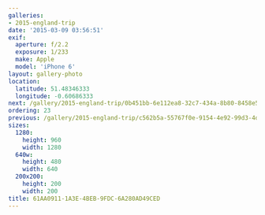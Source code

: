 ```yaml
---
galleries:
- 2015-england-trip
date: '2015-03-09 03:56:51'
exif:
  aperture: f/2.2
  exposure: 1/233
  make: Apple
  model: 'iPhone 6'
layout: gallery-photo
location:
  latitude: 51.48346333
  longitude: -0.60686333
next: /gallery/2015-england-trip/0b451bb-6e112ea8-32c7-434a-8b80-8458e5f034aa
ordering: 23
previous: /gallery/2015-england-trip/c562b5a-55767f0e-9154-4e92-99d3-4db88d659d0e
sizes:
  1280:
    height: 960
    width: 1280
  640w:
    height: 480
    width: 640
  200x200:
    height: 200
    width: 200
title: 61AA0911-1A3E-4BEB-9FDC-6A280AD49CED
---
```

